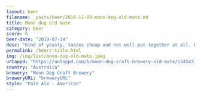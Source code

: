 ```yaml
---
layout: beer
filename: _posts/beer/2016-11-09-moon-dog-old-mate.md
title: Moon dog old mate
category: beer
score: 6
beer-date: "2019-07-14"
desc: "Kind of yeasty, tastes cheap and not well put together at all. But it’s still beer"
permalink: /beer/:title.html
img: /img/list/moon-dog-old-mate.jpeg
untappd: "https://untappd.com/b/moon-dog-craft-brewery-old-mate/1345437"
country: "Australia"
brewery: "Moon Dog Craft Brewery"
breweryURL: "breweryURL"
style: "Pale Ale - American"
---
```

